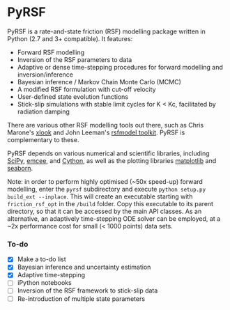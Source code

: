 # PyRSF
PyRSF is a rate-and-state friction (RSF) modelling package written in Python (2.7 and 3+ compatible). It features:

* Forward RSF modelling
* Inversion of the RSF parameters to data
* Adaptive or dense time-stepping procedures for forward modelling and inversion/inference
* Bayesian inference / Markov Chain Monte Carlo (MCMC)
* A modified RSF formulation with cut-off velocity
* User-defined state evolution functions
* Stick-slip simulations with stable limit cycles for K < Kc, facilitated by radiation damping

There are various other RSF modelling tools out there, such as Chris Marone's [xlook](https://github.com/PennStateRockandSedimentMechanics/xlook) and John Leeman's [rsfmodel toolkit](https://github.com/jrleeman/rsfmodel). PyRSF is complementary to these.

PyRSF depends on various numerical and scientific libraries, including [SciPy](https://scipy.org/), [emcee](http://dfm.io/emcee/), and [Cython](http://cython.org/), as well as the plotting libraries [matplotlib](https://matplotlib.org/) and [seaborn](https://seaborn.pydata.org/).

Note: in order to perform highly optimised (~50x speed-up) forward modelling, enter the `pyrsf` subdirectory and execute `python setup.py build_ext --inplace`. This will create an executable starting with `friction_rsf_opt` in the `/build` folder. Copy this executable to its parent directory, so that it can be accessed by the main API classes. As an alternative, an adaptively time-stepping ODE solver can be employed, at a ~2x performance cost for small (< 1000 points) data sets.

### To-do

- [x] Make a to-do list
- [X] Bayesian inference and uncertainty estimation
- [X] Adaptive time-stepping
- [ ] iPython notebooks
- [ ] Inversion of the RSF framework to stick-slip data
- [ ] Re-introduction of multiple state parameters
